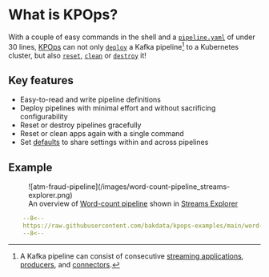 # What is KPOps?

With a couple of easy commands in the shell and a [`pipeline.yaml`](#example) of under 30 lines, [KPOps](/) can not only [`deploy`](/user/references/cli-commands/#deploy) a Kafka pipeline[^1] to a Kubernetes cluster, but also [`reset`](/user/references/cli-commands/#reset), [`clean`](/user/references/cli-commands/#clean) or [`destroy`](/user/references/cli-commands/#destroy) it!
[^1]:
     A Kafka pipeline can consist of consecutive [streaming applications](/user/references/components/#streamsapp), [producers](/user/references/components/#producer), and [connectors](/user/references/defaults/#kafkaconnector).

## Key features

- Easy-to-read and write pipeline definitions
- Deploy pipelines with minimal effort and without sacrificing configurability
- Reset or destroy pipelines gracefully
- Reset or clean apps again with a single command
- Set [defaults](/user/references/defaults) to share settings within and across pipelines

## Example

<figure markdown>
  ![atm-fraud-pipeline](/images/word-count-pipeline_streams-explorer.png)
  <figcaption>An overview of <a href="/user/getting-started/quick-start">Word-count pipeline</a> shown in <a href="https://github.com/bakdata/streams-explorer#streams-explorer" target="_blank">Streams Explorer</a></figcaption>
</figure>

```yaml title="Word-count pipeline.yaml"
    --8<--
    https://raw.githubusercontent.com/bakdata/kpops-examples/main/word-count/deployment/kpops/pipeline.yaml
    --8<--
```
